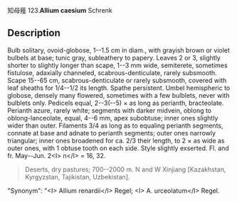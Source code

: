 知母薤
123.**Allium caesium** Schrenk

## Description
Bulb solitary, ovoid-globose, 1--1.5 cm in diam., with grayish brown or violet bulbels at base; tunic gray, subleathery to papery. Leaves 2 or 3, slightly shorter to slightly longer than scape, 1--3 mm wide, semiterete, sometimes fistulose, adaxially channeled, scabrous-denticulate, rarely subsmooth. Scape 15--65 cm, scabrous-denticulate or rarely subsmooth, covered with leaf sheaths for 1/4--1/2 its length. Spathe persistent. Umbel hemispheric to globose, densely many flowered, sometimes with a few bulblets, never with bulblets only. Pedicels equal, 2--3(--5) × as long as perianth, bracteolate. Perianth azure, rarely white; segments with darker midvein, oblong to oblong-lanceolate, equal, 4--6 mm, apex subobtuse; inner ones slightly wider than outer. Filaments 3/4 as long as to equaling perianth segments, connate at base and adnate to perianth segments; outer ones narrowly triangular; inner ones broadened for ca. 2/3 their length, to 2 × as wide as outer ones, with 1 obtuse tooth on each side. Style slightly exserted. Fl. and fr. May--Jun. 2&lt;I&gt; n&lt;/I&gt; = 16, 32.


> Deserts, dry pastures; 700--2000 m. N and W Xinjiang [Kazakhstan, Kyrgyzstan, Tajikistan, Uzbekistan].

  "Synonym": "&lt;I&gt; Allium renardii&lt;/I&gt; Regel; &lt;I&gt; A. urceolatum&lt;/I&gt; Regel.

